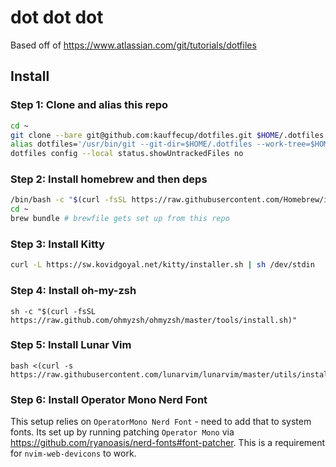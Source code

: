 # dot dot dot

Based off of https://www.atlassian.com/git/tutorials/dotfiles

## Install

### Step 1: Clone and alias this repo

```sh
cd ~
git clone --bare git@github.com:kauffecup/dotfiles.git $HOME/.dotfiles
alias dotfiles='/usr/bin/git --git-dir=$HOME/.dotfiles --work-tree=$HOME' # this is also in .zshrc
dotfiles config --local status.showUntrackedFiles no
```

### Step 2: Install homebrew and then deps

```sh
/bin/bash -c "$(curl -fsSL https://raw.githubusercontent.com/Homebrew/install/HEAD/install.sh)"
cd ~
brew bundle # brewfile gets set up from this repo
```

### Step 3: Install Kitty

```sh
curl -L https://sw.kovidgoyal.net/kitty/installer.sh | sh /dev/stdin
```

### Step 4: Install oh-my-zsh

```
sh -c "$(curl -fsSL https://raw.github.com/ohmyzsh/ohmyzsh/master/tools/install.sh)"
```

### Step 5: Install Lunar Vim

```
bash <(curl -s https://raw.githubusercontent.com/lunarvim/lunarvim/master/utils/installer/install.sh)
```

### Step 6: Install Operator Mono Nerd Font

This setup relies on `OperatorMono Nerd Font` - need to add that to system fonts.
Its set up by running patching `Operator Mono` via https://github.com/ryanoasis/nerd-fonts#font-patcher.
This is a requirement for `nvim-web-devicons` to work.